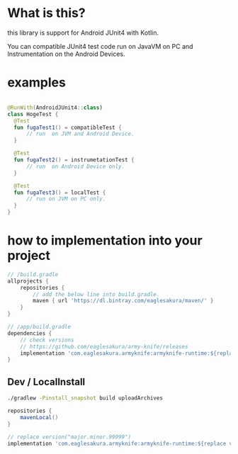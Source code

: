 # What is this?

this library is support for Android JUnit4 with Kotlin.

You can compatible JUnit4 test code run on JavaVM on PC and Instrumentation on the Android Devices.

# examples

```kotlin

@RunWith(AndroidJUnit4::class)
class HogeTest {
  @Test
  fun fugaTest1() = compatibleTest {
      // run  on JVM and Android Device.
  }

  @Test
  fun fugaTest2() = instrumetationTest {
      // run  on Android Device only.
  }

  @Test
  fun fugaTest3() = localTest {
      // run on JVM on PC only.
  }
}

```

# how to implementation into your project

```groovy
// /build.gradle
allprojects {
    repositories {
        // add the below line into build.gradle.
        maven { url 'https://dl.bintray.com/eaglesakura/maven/' }
    }
}

// /app/build.gradle
dependencies {
    // check versions
    // https://github.com/eaglesakura/army-knife/releases
    implementation 'com.eaglesakura.armyknife:armyknife-runtime:${replace version}'
}
```

## Dev / LocalInstall

```sh
./gradlew -Pinstall_snapshot build uploadArchives
```

```groovy
repositories {
    mavenLocal()
}

// replace version("major.minor.99999")
implementation 'com.eaglesakura.armyknife:armyknife-runtime:${replace version}'
```
